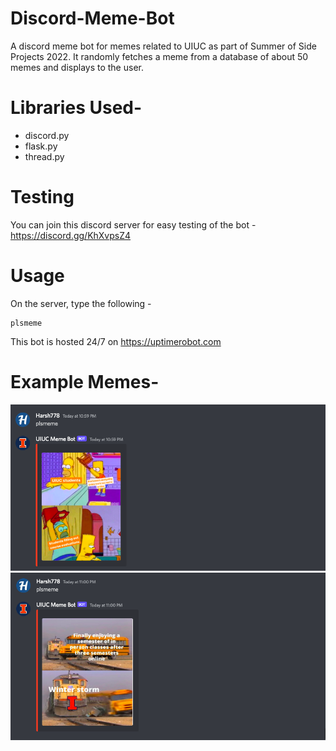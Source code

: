 # Discord-Meme-Bot

A discord meme bot for memes related to UIUC as part of Summer of Side Projects 2022. It randomly fetches a meme from a database of about 50 memes and displays to the user.

# Libraries Used-
* discord.py
* flask.py
* thread.py

# Testing

You can join this discord server for easy testing of the bot - <br>
https://discord.gg/KhXvpsZ4

# Usage
On the server, type the following -

```
plsmeme
```




This bot is hosted 24/7 on https://uptimerobot.com

# Example Memes-
<img src="Screen Shot 2022-06-10 at 10.59.35 PM.png" alt="meme_example_1" >
<img src="Screen Shot 2022-06-10 at 11.00.19 PM.png" alt="meme_example_2" >
